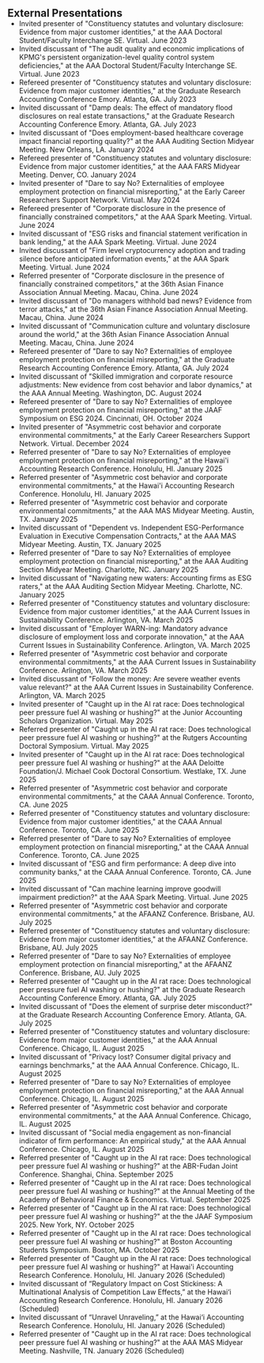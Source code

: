 <h2 id="external-presentations" style="margin: 2px 0px 0px;"> <br> 
<br> External Presentations</h2>

<ul style="margin:0 0 5px;">
  <li><autocolor>Invited presenter of "Constituency statutes and voluntary disclosure: Evidence from major customer identities," at the AAA Doctoral Student/Faculty Interchange SE. Virtual. June 2023 </autocolor></li>
  <li><autocolor>Invited discussant of "The audit quality and economic implications of KPMG's persistent organization-level quality control system deficiencies," at the AAA Doctoral Student/Faculty Interchange SE. Virtual. June 2023 </autocolor></li>
  <li><autocolor>Refereed presenter of "Constituency statutes and voluntary disclosure: Evidence from major customer identities," at the Graduate Research Accounting Conference Emory. Atlanta, GA. July 2023 </autocolor></li>
  <li><autocolor>Invited discussant of "Damp deals: The effect of mandatory flood disclosures on real estate transactions," at the Graduate Research Accounting Conference Emory. Atlanta, GA. July 2023 </autocolor></li>
  <li><autocolor>Invited discussant of "Does employment-based healthcare coverage impact financial reporting quality?" at the AAA Auditing Section Midyear Meeting. New Orleans, LA. January 2024 </autocolor></li>
  <li><autocolor>Refereed presenter of "Constituency statutes and voluntary disclosure: Evidence from major customer identities," at the AAA FARS Midyear Meeting. Denver, CO. January 2024 </autocolor></li>
  <li><autocolor>Invited presenter of "Dare to say No? Externalities of employee employment protection on financial misreporting," at the Early Career Researchers Support Network. Virtual. May 2024 </autocolor></li>
  <li><autocolor>Refereed presenter of "Corporate disclosure in the presence of financially constrained competitors," at the AAA Spark Meeting. Virtual. June 2024 </autocolor></li>
  <li><autocolor>Invited discussant of "ESG risks and financial statement verification in bank lending," at the AAA Spark Meeting. Virtual. June 2024 </autocolor></li>
  <li><autocolor>Invited discussant of "Firm level cryptocurrency adoption and trading silence before anticipated information events," at the AAA Spark Meeting. Virtual. June 2024 </autocolor></li>
  <li><autocolor>Referred presenter of "Corporate disclosure in the presence of financially constrained competitors," at the 36th Asian Finance Association Annual Meeting. Macau, China. June 2024 </autocolor></li>
  <li><autocolor>Invited discussant of "Do managers withhold bad news? Evidence from terror attacks," at the 36th Asian Finance Association Annual Meeting. Macau, China. June 2024 </autocolor></li>
  <li><autocolor>Invited discussant of "Communication culture and voluntary disclosure around the world," at the 36th Asian Finance Association Annual Meeting. Macau, China. June 2024 </autocolor></li>
  <li><autocolor>Refereed presenter of "Dare to say No? Externalities of employee employment protection on financial misreporting," at the Graduate Research Accounting Conference Emory. Atlanta, GA. July 2024 </autocolor></li>
  <li><autocolor>Invited discussant of "Skilled immigration and corporate resource adjustments: New evidence from cost behavior and labor dynamics," at the AAA Annual Meeting. Washington, DC. August 2024 </autocolor></li>
  <li><autocolor>Refereed presenter of "Dare to say No? Externalities of employee employment protection on financial misreporting," at the JAAF Symposium on ESG 2024. Cincinnati, OH. October 2024 </autocolor></li>
  <li><autocolor>Invited presenter of "Asymmetric cost behavior and corporate environmental commitments," at the Early Career Researchers Support Network. Virtual. December 2024 </autocolor></li>
  <li><autocolor>Referred presenter of "Dare to say No? Externalities of employee employment protection on financial misreporting," at the Hawai'i Accounting Research Conference. Honolulu, HI. January 2025 </autocolor></li>
  <li><autocolor>Referred presenter of "Asymmetric cost behavior and corporate environmental commitments," at the Hawai'i Accounting Research Conference. Honolulu, HI. January 2025 </autocolor></li>
  <li><autocolor>Referred presenter of "Asymmetric cost behavior and corporate environmental commitments," at the AAA MAS Midyear Meeting. Austin, TX. January 2025 </autocolor></li>
  <li><autocolor>Invited discussant of "Dependent vs. Independent ESG-Performance Evaluation in Executive Compensation Contracts," at the AAA MAS Midyear Meeting. Austin, TX. January 2025 </autocolor></li>
  <li><autocolor>Referred presenter of "Dare to say No? Externalities of employee employment protection on financial misreporting," at the AAA Auditing Section Midyear Meeting. Charlotte, NC. January 2025 </autocolor></li>
  <li><autocolor>Invited discussant of "Navigating new waters: Accounting firms as ESG raters," at the AAA Auditing Section Midyear Meeting. Charlotte, NC. January 2025 </autocolor></li>
  <li><autocolor>Referred presenter of "Constituency statutes and voluntary disclosure: Evidence from major customer identities," at the AAA Current Issues in Sustainability Conference. Arlington, VA. March 2025 </autocolor></li>
  <li><autocolor>Invited discussant of "Employer WARN-ing: Mandatory advance disclosure of employment loss and corporate innovation," at the AAA Current Issues in Sustainability Conference. Arlington, VA. March 2025 </autocolor></li>
  <li><autocolor>Referred presenter of "Asymmetric cost behavior and corporate environmental commitments," at the AAA Current Issues in Sustainability Conference. Arlington, VA. March 2025 </autocolor></li>
  <li><autocolor>Invited discussant of "Follow the money: Are severe weather events value relevant?" at the AAA Current Issues in Sustainability Conference. Arlington, VA. March 2025 </autocolor></li>
  <li><autocolor>Invited presenter of "Caught up in the AI rat race: Does technological peer pressure fuel AI washing or hushing?" at the Junior Accounting Scholars Organization. Virtual. May 2025 </autocolor></li>
  <li><autocolor>Referred presenter of "Caught up in the AI rat race: Does technological peer pressure fuel AI washing or hushing?" at the Rutgers Accounting Doctoral Symposium. Virtual. May 2025 </autocolor></li>
  <li><autocolor>Invited presenter of "Caught up in the AI rat race: Does technological peer pressure fuel AI washing or hushing?" at the AAA Deloitte Foundation/J. Michael Cook Doctoral Consortium. Westlake, TX. June 2025 </autocolor></li>
 <li><autocolor>Referred presenter of "Asymmetric cost behavior and corporate environmental commitments," at the CAAA Annual Conference. Toronto, CA. June 2025 </autocolor></li>
  <li><autocolor>Referred presenter of "Constituency statutes and voluntary disclosure: Evidence from major customer identities," at the CAAA Annual Conference. Toronto, CA. June 2025 </autocolor></li>
   <li><autocolor>Referred presenter of "Dare to say No? Externalities of employee employment protection on financial misreporting," at the CAAA Annual Conference. Toronto, CA. June 2025 </autocolor></li>
  <li><autocolor>Invited discussant of "ESG and firm performance: A deep dive into community banks," at the CAAA Annual Conference. Toronto, CA. June 2025 </autocolor></li>
  <li><autocolor>Invited discussant of "Can machine learning improve goodwill impairment prediction?" at the AAA Spark Meeting. Virtual. June 2025 </autocolor></li>
   <li><autocolor>Referred presenter of "Asymmetric cost behavior and corporate environmental commitments," at the AFAANZ Conference. Brisbane, AU. July 2025 </autocolor></li>
  <li><autocolor>Referred presenter of "Constituency statutes and voluntary disclosure: Evidence from major customer identities," at the AFAANZ Conference. Brisbane, AU. July 2025 </autocolor></li>
   <li><autocolor>Referred presenter of "Dare to say No? Externalities of employee employment protection on financial misreporting," at the AFAANZ Conference. Brisbane, AU. July 2025 </autocolor></li>
  <li><autocolor>Referred presenter of "Caught up in the AI rat race: Does technological peer pressure fuel AI washing or hushing?" at the Graduate Research Accounting Conference Emory. Atlanta, GA. July 2025 </autocolor></li>
  <li><autocolor>Invited discussant of "Does the element of surprise deter misconduct?" at the Graduate Research Accounting Conference Emory. Atlanta, GA. July 2025 </autocolor></li>  
  <li><autocolor>Referred presenter of "Constituency statutes and voluntary disclosure: Evidence from major customer identities," at the AAA Annual Conference. Chicago, IL. August 2025 </autocolor></li>
  <li><autocolor>Invited discussant of "Privacy lost? Consumer digital privacy and earnings benchmarks," at the AAA Annual Conference. Chicago, IL. August 2025 </autocolor></li>
 <li><autocolor>Referred presenter of "Dare to say No? Externalities of employee employment protection on financial misreporting," at the AAA Annual Conference. Chicago, IL. August 2025 </autocolor></li>
<li><autocolor>Referred presenter of "Asymmetric cost behavior and corporate environmental commitments," at the AAA Annual Conference. Chicago, IL. August 2025 </autocolor></li>
<li><autocolor>Invited discussant of "Social media engagement as non-financial indicator of firm performance: An empirical study," at the AAA Annual Conference. Chicago, IL. August 2025 </autocolor></li>
<li><autocolor>Referred presenter of "Caught up in the AI rat race: Does technological peer pressure fuel AI washing or hushing?" at the ABR-Fudan Joint Conference. Shanghai, China. September 2025 </autocolor></li>
  <li><autocolor>Referred presenter of "Caught up in the AI rat race: Does technological peer pressure fuel AI washing or hushing?" at the Annual Meeting of the Academy of Behavioral Finance & Economics. Virtual. September 2025 </autocolor></li>
  <li><autocolor>Referred presenter of "Caught up in the AI rat race: Does technological peer pressure fuel AI washing or hushing?" at the the JAAF Symposium 2025. New York, NY. October 2025 </autocolor></li>
   <li><autocolor>Referred presenter of "Caught up in the AI rat race: Does technological peer pressure fuel AI washing or hushing?" at Boston Accounting Students Symposium. Boston, MA. October 2025 </autocolor></li>
   <li><autocolor>Referred presenter of "Caught up in the AI rat race: Does technological peer pressure fuel AI washing or hushing?" at Hawai'i Accounting Research Conference. Honolulu, HI. January 2026 (Scheduled) </autocolor></li>
<li><autocolor>Invited discussant of “Regulatory Impact on Cost Stickiness: A Multinational Analysis of Competition Law Effects,” at the Hawai‘i Accounting Research Conference. Honolulu, HI. January 2026 (Scheduled) </autocolor></li>
<li><autocolor>Invited discussant of “Unravel Unraveling,” at the Hawai‘i Accounting Research Conference. Honolulu, HI. January 2026 (Scheduled) </autocolor></li>
  <li><autocolor>Referred presenter of "Caught up in the AI rat race: Does technological peer pressure fuel AI washing or hushing?" at the AAA MAS Midyear Meeting. Nashville, TN. January 2026 (Scheduled) </autocolor></li>
</ul>
